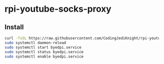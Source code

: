 # rpi-youtube-socks-proxy

## Install
```bash
curl -fsSL https://raw.githubusercontent.com/CodingJediKnight/rpi-youtube-socks-proxy/main/install.sh | bash
sudo systemctl daemon-reload
sudo systemctl start byedpi.service
sudo systemctl status byedpi.service
sudo systemctl enable byedpi.service
```